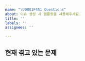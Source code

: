```yaml
---
name: "\U0001F4A1 Questions"
about: 이슈 생성 시 템플릿을 사용해주세요.
title: ''
labels: ''
assignees: ''

---
```


## 현재 겪고 있는 문제
